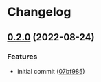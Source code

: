 # Changelog

## [0.2.0](https://github.com/ChipWolf/test-matrix/compare/b-b-v0.1.0...b-b-v0.2.0) (2022-08-24)


### Features

* initial commit ([07bf985](https://github.com/ChipWolf/test-matrix/commit/07bf9855de11744fbe3a38954c9b36f40614ff14))
